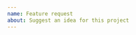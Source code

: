 ```yaml
---
name: Feature request
about: Suggest an idea for this project
---
```

<!-- Please search existing issues to avoid creating duplicates. -->

<!-- Describe the feature you'd like. -->
